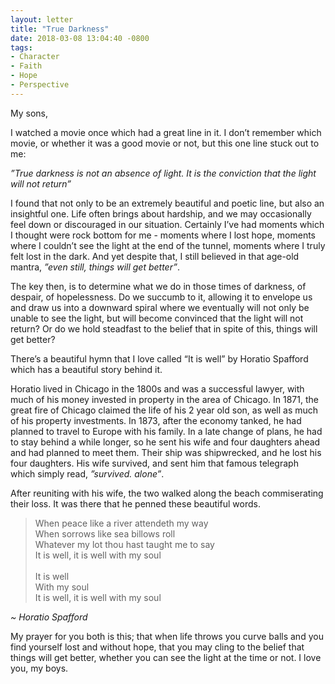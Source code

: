```yaml
---
layout: letter
title: "True Darkness"
date: 2018-03-08 13:04:40 -0800
tags:
- Character
- Faith
- Hope
- Perspective
---
```

My sons,

I watched a movie once which had a great line in it. I don’t remember which movie, or whether it was a good movie or not, but this one line stuck out to me:

*”True darkness is not an absence of light. It is the conviction that the light will not return”*

I found that not only to be an extremely beautiful and poetic line, but also an insightful one. Life often brings about hardship, and we may occasionally feel down or discouraged in our situation. Certainly I’ve had moments which I thought were rock bottom for me - moments where I lost hope, moments where I couldn’t see the light at the end of the tunnel, moments where I truly felt lost in the dark. And yet despite that, I still believed in that age-old mantra, *”even still, things will get better”*.

The key then, is to determine what we do in those times of darkness, of despair, of hopelessness. Do we succumb to it, allowing it to envelope us and draw us into a downward spiral where we eventually will not only be unable to see the light, but will become convinced that the light will not return? Or do we hold steadfast to the belief that in spite of this, things will get better?

There’s a beautiful hymn that I love called “It is well” by Horatio Spafford which has a beautiful story behind it.

Horatio lived in Chicago in the 1800s and was a successful lawyer, with much of his money invested in property in the area of Chicago. In 1871, the great fire of Chicago claimed the life of his 2 year old son, as well as much of his property investments. In 1873, after the economy tanked, he had planned to travel to Europe with his family. In a late change of plans, he had to stay behind a while longer, so he sent his wife and four daughters ahead and had planned to meet them. Their ship was shipwrecked, and he lost his four daughters. His wife survived, and sent him that famous telegraph which simply read, *”survived. alone”*.

After reuniting with his wife, the two walked along the beach commiserating their loss. It was there that he penned these beautiful words.

> When peace like a river attendeth my way<br/>
> When sorrows like sea billows roll<br/>
> Whatever my lot thou hast taught me to say<br/>
> It is well, it is well with my soul<br/><br/>
> It is well<br/>
> With my soul<br/>
> It is well, it is well with my soul<br/>

*~ Horatio Spafford*

My prayer for you both is this; that when life throws you curve balls and you find yourself lost and without hope, that you may cling to the belief that things will get better, whether you can see the light at the time or not. I love you, my boys.
